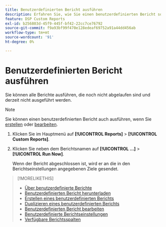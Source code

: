```yaml
---
title: Benutzerdefinierten Bericht ausführen
description: Erfahren Sie, wie Sie einen benutzerdefinierten Bericht sofort ausführen können.
feature: DSP Custom Reports
exl-id: b256803d-45f9-445f-bf42-22cc7ce76792
source-git-commit: f9a93bf99f470e128edeaf69752a91a44dd456ab
workflow-type: tm+mt
source-wordcount: '91'
ht-degree: 0%

---
```


# Benutzerdefinierten Bericht ausführen

Sie können alle Berichte ausführen, die noch nicht abgelaufen sind und derzeit nicht ausgeführt werden.

>[!NOTE]
>
>Sie können einen benutzerdefinierten Bericht auch ausführen, wenn Sie [ erstellen](report-create.md) oder [bearbeiten](report-edit.md).

1. Klicken Sie im Hauptmenü auf **[!UICONTROL Reports]** > **[!UICONTROL Custom Reports]**.

1. Klicken Sie neben dem Berichtsnamen auf **[!UICONTROL ...]** > **[!UICONTROL Run Now]**.

   Wenn der Bericht abgeschlossen ist, wird er an die in den Berichtseinstellungen angegebenen Ziele gesendet.

>[!MORELIKETHIS]
>
>* [Über benutzerdefinierte Berichte](/help/dsp/reports/report-about.md)
>* [Benutzerdefinierten Bericht herunterladen](/help/dsp/reports/report-download.md)
>* [Erstellen eines benutzerdefinierten Berichts](/help/dsp/reports/report-create.md)
>* [Duplizieren eines benutzerdefinierten Berichts](/help/dsp/reports/report-copy.md)
>* [Benutzerdefinierten Bericht bearbeiten](/help/dsp/reports/report-edit.md)
>* [Benutzerdefinierte Berichtseinstellungen](/help/dsp/reports/report-settings.md)
>* [Verfügbare Berichtsspalten](/help/dsp/reports/report-columns.md)
